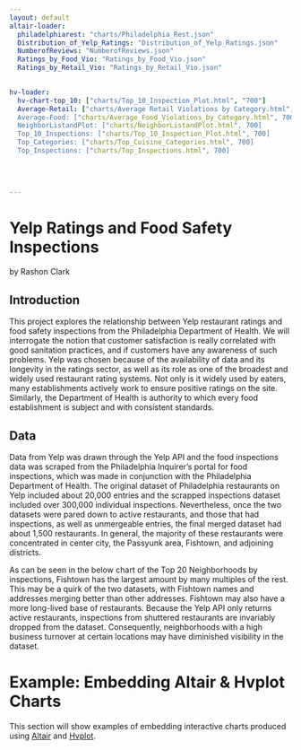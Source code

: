 ```yaml
---
layout: default
altair-loader:
  philadelphiarest: "charts/Philadelphia_Rest.json"
  Distribution_of_Yelp_Ratings: "Distribution_of_Yelp_Ratings.json"
  NumberofReviews: "NumberofReviews.json"
  Ratings_by_Food_Vio: "Ratings_by_Food_Vio.json"
  Ratings_by_Retail_Vio: "Ratings_by_Retail_Vio.json"

  
hv-loader:
  hv-chart-top_10: ["charts/Top_10_Inspection_Plot.html", "700"]
  Average-Retail: ["charts/Average Retail Violations by Category.html", 700"]
  Average-Food: ["charts/Average_Food_Violations_by_Category.html", 700]
  NeighborListandPlot: ["charts/NeighborListandPlot.html", 700]
  Top_10_Inspections: ["charts/Top_10_Inspection_Plot.html", 700]
  Top_Categories: ["charts/Top_Cuisine_Categories.html", 700]
  Top_Inspections: ["charts/Top_Inspections.html", 700]

  
  
  
---
```


# Yelp Ratings and Food Safety Inspections

by Rashon Clark


## Introduction
This project explores the relationship between Yelp restaurant ratings and food safety inspections from the Philadelphia Department of Health. We will interrogate the notion that customer satisfaction is really correlated with good sanitation practices, and if customers have any awareness of such problems. Yelp was chosen because of the availability of data and its longevity in the ratings sector, as well as its role as one of the broadest and widely used restaurant rating systems. Not only is it widely used by eaters, many establishments actively work to ensure positive ratings on the site. Similarly, the Department of Health is authority to which every food establishment is subject and with consistent standards.

## Data
Data from Yelp was drawn through the Yelp API and the food inspections data was scraped from the Philadelphia Inquirer’s portal for food inspections, which was made in conjunction with the Philadelphia Department of Health. The original dataset of Philadelphia restaurants on Yelp included about 20,000 entries and the scrapped inspections dataset included over 300,000 individual inspections. Nevertheless, once the two datasets were pared down to active restaurants, and those that had inspections, as well as unmergeable entries, the final merged dataset had about 1,500 restaurants. In general, the majority of these restaurants were concentrated in center city, the Passyunk area, Fishtown, and adjoining districts.

<div id="philadelphiarest"></div>

As can be seen in the below chart of the Top 20 Neighborhoods by inspections, Fishtown has the largest amount by many multiples of the rest. This may be a quirk of the two datasets, with Fishtown names and addresses merging better than other addresses. Fishtown may also have a more long-lived base of restaurants. Because the Yelp API only returns active restaurants, inspections from shuttered restaurants are invariably dropped from the dataset. Consequently, neighborhoods with a high business turnover at certain locations may have diminished visibility in the dataset.


<div id="Top_10_Inspections"></div>





<div id="NeighborListandPlot"></div>

<div id="Distribution_of_Yelp_Ratings"></div>


# Example: Embedding Altair & Hvplot Charts

This section will show examples of embedding interactive charts produced using [Altair](https://altair-viz.github.io) and [Hvplot](https://hvplot.pyviz.org/).

